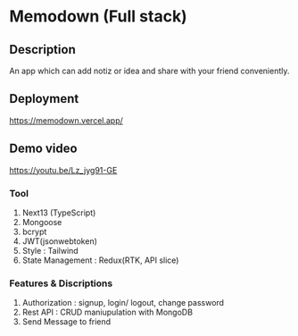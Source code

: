 # Memodown (Full stack)

## Description
An app which can add notiz or idea and share with your friend conveniently.

## Deployment
https://memodown.vercel.app/

## Demo video
https://youtu.be/Lz_jyg91-GE

### Tool 
1. Next13 (TypeScript)
2. Mongoose
3. bcrypt
4. JWT(jsonwebtoken)
5. Style : Tailwind
6. State Management : Redux(RTK, API slice)

### Features & Discriptions
1. Authorization : signup, login/ logout, change password
2. Rest API : CRUD maniupulation with MongoDB 
3. Send Message to friend
